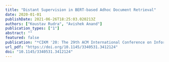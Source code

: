 ```yaml
---
title: "Distant Supervision in BERT-based Adhoc Document Retrieval"
date: 2020-01-01
publishDate: 2021-06-26T18:25:03.020213Z
authors: ["Koustav Rudra", "Avishek Anand"]
publication_types: ["1"]
abstract: ""
featured: false
publication: "*CIKM '20: The 29th ACM International Conference on Information and Knowledge Management, Virtual Event, Ireland, October 19-23, 2020*"
url_pdf: "https://doi.org/10.1145/3340531.3412124"
doi: "10.1145/3340531.3412124"
---
```


